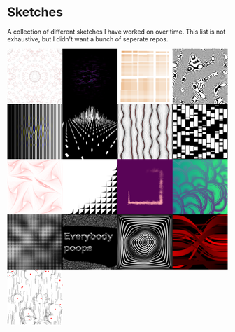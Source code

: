 
# Sketches

A collection of different sketches I have worked on over time. This list is not exhaustive,
but I didn't want a bunch of seperate repos.

<img src="./1/example.png" width="25%" align="left" />
<img src="./2/example.png" width="25%" align="left" />
<img src="./3/example.png" width="25%" align="left" />
<img src="./4/example.png" width="25%" align="left" />
<img src="./5/example.png" width="25%" align="left" />
<img src="./6/example.png" width="25%" align="left" />
<img src="./7/example.png" width="25%" align="left" />
<img src="./8/example.png" width="25%" align="left" />
<img src="./9/example.png" width="25%" align="left" />
<img src="./10/example.png" width="25%" align="left" />
<img src="./12/example.png" width="25%" align="left" />
<img src="./15/example.png" width="25%" align="left" />
<img src="./16/example.png" width="25%" align="left" />
<img src="./17/example.png" width="25%" align="left" />
<img src="./19/example.png" width="25%" align="left" />
<img src="./20/example.png" width="25%" align="left" />
<img src="./21/example.png" width="25%" align="left" />
